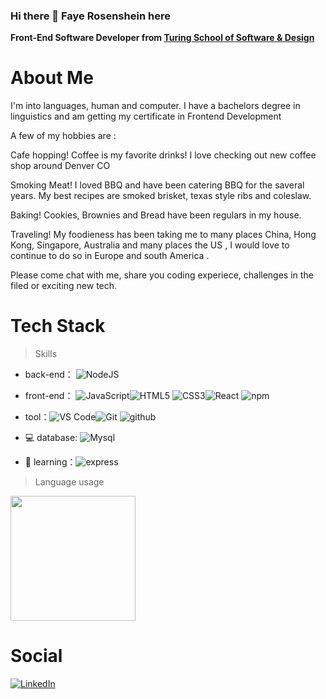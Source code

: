 ### Hi there 👋 Faye Rosenshein here

<b>Front-End Software Developer from <a href="https://turing.edu/">Turing School of Software & Design</a></b>


<!--
**FayeRosenshein/FayeRosenshein** is a ✨ _special_ ✨ repository because its `README.md` (this file) appears on your GitHub profile.

Here are some ideas to get you started:

- 🔭 I’m currently working on ...
- 🌱 I’m currently learning ...
- 👯 I’m looking to collaborate on ...
- 🤔 I’m looking for help with ...
- 💬 Ask me about ...
- 📫 How to reach me: ...
- 😄 Pronouns: ...
- ⚡ Fun fact: ...
-->



# About Me

I'm into languages, human and computer. I have a bachelors degree in linguistics and am getting my certificate in Frontend Development 

A few of my hobbies are :

Cafe hopping! Coffee is my favorite drinks! I love checking out new coffee shop around Denver CO

Smoking Meat! I loved BBQ and have been catering BBQ for the saveral years. My best recipes are smoked brisket, texas style ribs and coleslaw.

Baking! Cookies, Brownies and Bread have been regulars in my house. 

Traveling! My foodieness has been taking me to many places China, Hong Kong, Singapore, Australia and many places the US , I would love to continue to do so in Europe and south America . 

Please come chat with me, share you coding experiece, challenges in the filed or exciting new tech. 

# Tech Stack

> Skills

- back-end： ![NodeJS](https://img.shields.io/badge/-NodeJS-gray?style=flat-circle&logo=nodedotjs)

- front-end： ![JavaScript](https://img.shields.io/badge/-JavaScript-white?style=flat-circle&logo=javascript)![HTML5](https://img.shields.io/badge/-HTML5-lightblue?style=flat-circle&logo=html5) ![CSS3](https://img.shields.io/badge/-CSS3-yellow?style=flat-circle&logo=css3)![React](https://img.shields.io/badge/-React-lightgray?style=flat-circle&logo=React) ![npm](https://img.shields.io/badge/NPM-%23CB3837.svg?style=flat-circle&logo=npm&logoColor=white)

- tool：![VS Code](https://img.shields.io/badge/-VSCode-blue?style=flat-circle&logo=VSCode)![Git](https://img.shields.io/badge/-Git-yellow?style=flat-circle&logo=git) ![github](https://img.shields.io/badge/GitHub-white?style=flat-circle&logo=github&logoColor=blue)

- 💻 database: ![Mysql](https://img.shields.io/badge/-Mysql-white?style=flat-circle&logo=mysql)

- 🌱 learning：![express](https://img.shields.io/badge/express.js-%23404d59.svg?style=flat-circle&logo=express&logoColor=%2361DAFB)
  

> Language usage
<div align="left">
    <img height="200px" src="https://github-readme-stats.vercel.app/api/top-langs/?username=pattpjy&layout=compact"/>
</div>


# Social

[![LinkedIn](https://img.shields.io/badge/LinkedIn-0077B5??style=social&logo=linkedin&logoColor=white)](https://www.linkedin.com/in/pattsookmark/)
